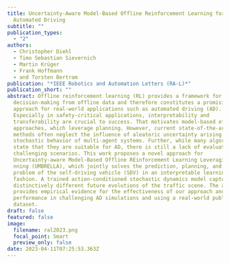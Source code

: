 ```yaml
---
title: Uncertainty-Aware Model-Based Offline Reinforcement Learning for
  Automated Driving
subtitle: ""
publication_types:
  - "2"
authors:
  - Christopher Diehl
  - Timo Sebastian Sievernich
  - Martin Krüger
  - Frank Hoffmann
  - and Torsten Bertram
publication: "*IEEE Robotics and Automation Letters (RA-L)*"
publication_short: ""
abstract: Offline reinforcement learning (RL) provides a framework for learning
  decision-making from offline data and therefore constitutes a promising
  approach for real-world applications such as automated driving (AD).
  Especially in safety-critical applications, interpretability and
  transferability are crucial to success. That motivates model-based offline RL
  approaches, which leverage planning. However, current state-of-the-art (SOTA)
  methods often neglect the influence of aleatoric uncertainty arising from the
  stochastic behavior of multi-agent systems. Further, while many algorithms
  state that they are suitable for AD, there is still a lack of evaluation in
  challenging scenarios. This work proposes a novel approach for
  Uncertainty-aware Model-Based Offline REinforcement Learning Leveraging pl A
  nning (UMBRELLA), which jointly solves the prediction, planning, and control
  problem of the self-driving vehicle (SDV) in an interpretable learning-based
  fashion. A trained action-conditioned stochastic dynamics model captures
  distinctively different future evolutions of the traffic scene. The analysis
  provides empirical evidence for the effectiveness of our approach and SOTA
  performance in challenging AD simulations and using a real-world public
  dataset.
draft: false
featured: false
image:
  filename: ral2023.png
  focal_point: Smart
  preview_only: false
date: 2023-04-11T07:25:53.363Z
---
```

